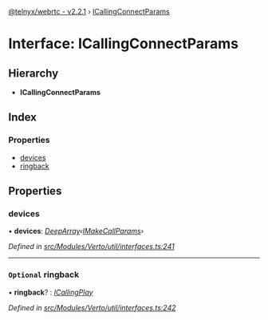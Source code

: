 [@telnyx/webrtc - v2.2.1](../README.md) › [ICallingConnectParams](icallingconnectparams.md)

# Interface: ICallingConnectParams

## Hierarchy

* **ICallingConnectParams**

## Index

### Properties

* [devices](icallingconnectparams.md#devices)
* [ringback](icallingconnectparams.md#optional-ringback)

## Properties

###  devices

• **devices**: *[DeepArray](deeparray.md)‹[IMakeCallParams](imakecallparams.md)›*

*Defined in [src/Modules/Verto/util/interfaces.ts:241](https://github.com/team-telnyx/webrtc/blob/1cfde20/packages/js/src/Modules/Verto/util/interfaces.ts#L241)*

___

### `Optional` ringback

• **ringback**? : *[ICallingPlay](icallingplay.md)*

*Defined in [src/Modules/Verto/util/interfaces.ts:242](https://github.com/team-telnyx/webrtc/blob/1cfde20/packages/js/src/Modules/Verto/util/interfaces.ts#L242)*
